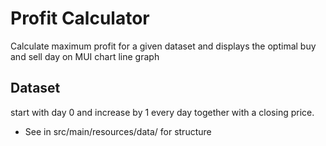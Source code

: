 # Profit Calculator

Calculate maximum profit for a given dataset and displays the optimal buy and sell day on MUI chart line graph

## Dataset

start with day 0 and increase by 1 every day together with a closing price.

* See in src/main/resources/data/ for structure
